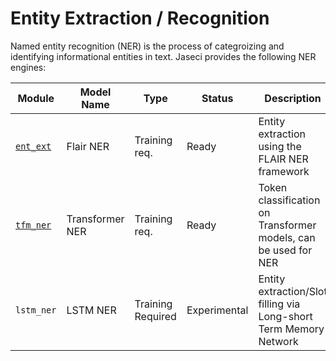 # Entity Extraction / Recognition

Named entity recognition (NER) is the process of categroizing and identifying informational entities in text. Jaseci provides the following NER engines: 


| Module                | Model Name      | Type           | Status       | Description                                                       | Resources                                                                                               |
| --------------------- | --------------- | -------------- | ------------ | ----------------------------------------------------------------- | ------------------------------------------------------------------------------------------------------- |
| [`ent_ext`](flair_ner/README.md) | Flair NER                      | Training req.  | Ready        | Entity extraction using the FLAIR NER framework                   |           [Documentation](flair_ner/README.md)                                                                                              |
| [`tfm_ner`](flair_ner/README.md)             | Transformer NER |  Training req.  | Ready        | Token classification on Transformer models, can be used for NER   | [Documentation](tfm_ner/README.md) [Huggingface](https://huggingface.co/docs/transformers/tasks/token_classification#token-classification) 
| `lstm_ner`            | LSTM NER        |        Training Required                                                | Experimental | Entity extraction/Slot filling via Long-short Term Memory Network |                                                          
